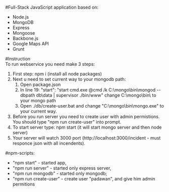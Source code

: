 #Full-Stack JavaScript application based on:  
* Node.js
* MongoDB
* Express
* Mongoose
* Backbone.js
* Google Maps API
* Grunt

#Instruction  
To run webservice you need make 3 steps:
1. First step: npm i (install all node packages)
2. Next u need to set current way to your mongodb path:
	1. Open package.json
	2. In line 19: "start": "start cmd.exe @cmd /k C:\\mongo\\bin\\mongod --dbpath db\\data | supervisor ./bin/www" change C:\\mongo\\bin\\ to your mongo path
	3. Open ./db/create-user.bat and change "C:\mongo\bin\mongo.exe" to your current way.
3. Before you run server you need to create user with admin permistions. You should type "npm run create-user" into prompt.
4. To start server type: npm start (it will start mongo server and then node server)
5. Your server will watch 3000 port (http://localhost:3000/incident - must responce json with all incendents).

#npm-scripts:  
* "npm start" - started app,
* "npm run server" - started only express server,
* "npm run mongodb" - started only mongodb;
* "npm run create-user" - create user "padawan", and give him admin permitions